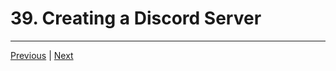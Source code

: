 # 39. Creating a Discord Server

---

[Previous](./38_Course-n-Code-Update-2023.md) | [Next](./40_Discord-Bot-Creation.md)
